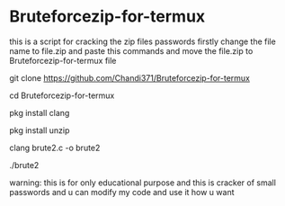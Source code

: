# Bruteforcezip-for-termux
this is a script for cracking the zip files passwords firstly change the file name to file.zip and paste this commands and move the file.zip to Bruteforcezip-for-termux file


git clone https://github.com/Chandi371/Bruteforcezip-for-termux


cd Bruteforcezip-for-termux


pkg install clang


pkg install unzip


clang brute2.c -o brute2


./brute2

warning: this is for only educational purpose and this is cracker of small passwords and u can modify my code and use it how u want
